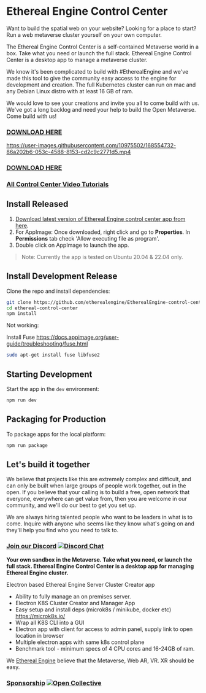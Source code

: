# Ethereal Engine Control Center

Want to build the spatial web on your website? Looking for a place to start?  Run a web metaverse cluster yourself on your own computer. 

The Ethereal Engine Control Center is a self-contained Metaverse world in a box.  Take what you need or launch the full stack.  Ethereal Engine Control Center is a desktop app to manage a metaverse cluster.

We know it's been complicated to build with #EtherealEngine and we've made this tool to give the community easy access to the engine for development and creation. The full Kubernetes cluster can run on mac and any Debian Linux distro with at least 16 GB of ram.


We would love to see your creations and invite you all to come build with us.  We've got a long backlog and need your help to build the Open Metaverse.  Come build with us!

### [DOWNLOAD HERE](https://github.com/etherealengine/EtherealEngine-Control-Center/releases)

https://user-images.githubusercontent.com/10975502/168554732-86a202b6-053c-4588-8153-cd2c9c2771d5.mp4

### [DOWNLOAD HERE](https://github.com/etherealengine/EtherealEngine-Control-Center/releases)

### [All Control Center Video Tutorials](./TUTORIALS.md)

## Install Released

1. [Download latest version of Ethereal Engine control center app from here](https://github.com/etherealengine/EtherealEngine-Control-Center/releases).
2. For AppImage: Once downloaded, right click and go to **Properties**. In **Permissions** tab check 'Allow executing file as program'.
3. Double click on AppImage to launch the app.

> Note: Currently the app is tested on Ubuntu 20.04 & 22.04 only.

## Install Development Release

Clone the repo and install dependencies:

```bash
git clone https://github.com/etherealengine/EtherealEngine-control-center.git ethereal-control-center
cd ethereal-control-center
npm install
```

Not working: 

Install Fuse https://docs.appimage.org/user-guide/troubleshooting/fuse.html

```bash
sudo apt-get install fuse libfuse2
```

## Starting Development

Start the app in the `dev` environment:

```bash
npm run dev
```

## Packaging for Production

To package apps for the local platform:

```bash
npm run package
```

## Let's build it together

We believe that projects like this are extremely complex and difficult, and can only be built when large groups of people work together, out in the open. If you believe that your calling is to build a free, open network that everyone, everywhere can get value from, then you are welcome in our community, and we'll do our best to get you set up.

We are always hiring talented people who want to be leaders in what is to come. Inquire with anyone who seems like they know what's going on and they'll help you find who you need to talk to.

### [Join our Discord](https://discord.gg/xrf)  [![Discord Chat](https://img.shields.io/discord/692672143053422678.svg)](https://discord.gg/xrf)


**Your own sandbox in the Metaverse. Take what you need, or launch the full stack. 
Ethereal Engine Control Center is a desktop app for managing Ethereal Engine cluster.**

Electron based Ethereal Engine Server Cluster Creator app
- Ability to fully manage an on premises server.
- Electron K8S Cluster Creator and Manager App
- Easy setup and install deps (microk8s / minikube, docker etc) https://microk8s.io/ 
- Wrap all K8S CLI into a GUI
- Electron app with client for access to admin panel, supply link to open location in browser
- Multiple electron apps with same k8s control plane 
- Benchmark tool - minimum specs of 4 CPU cores and 16-24GB of ram.


We [Ethereal Engine](https://github.com/etherealengine) believe that the Metaverse, Web AR, VR. XR should be easy.

### [Sponsorship](https://opencollective.com/etherealengine) [![Open Collective](https://opencollective.com/etherealengine/tiers/badge.svg)](https://opencollective.com/etherealengine)
